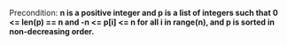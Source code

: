 Precondition: **n is a positive integer and p is a list of integers such that 0 <= len(p) == n and -n <= p[i] <= n for all i in range(n), and p is sorted in non-decreasing order.**